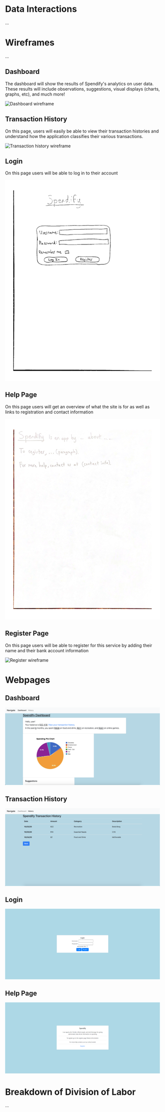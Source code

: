 # Data Interactions

...

# Wireframes

...

## Dashboard

The dashboard will show the results of Spendify's analytics on user data. These results will include observations, suggestions, visual displays (charts, graphs, etc), and much more!

![Dashboard wireframe](../images/dashboard-wireframe.png)

## Transaction History

On this page, users will easily be able to view their transaction histories and understand how the application classifies their various transactions.

![Transaction history wireframe](../images/history-wireframe.png)

## Login

On this page users will be able to log in to their account

![Login wireframe](../images/login-wireframe.png)

## Help Page

On this page users will get an overview of what the site is for as well as links to registration and contact information

![Help wireframe](../images/help-wireframe.png)

## Register Page

On this page users will be able to register for this service by adding their name and their bank account information

![Register wireframe](../images/.png)



# Webpages

## Dashboard

![Dashboard image](../images/dashboard.png)

## Transaction History

![Transaction history image](../images/history.png)

## Login

![Login image](../images/login.PNG)

## Help Page

![Help image](../images/help.PNG)

# Breakdown of Division of Labor

...
